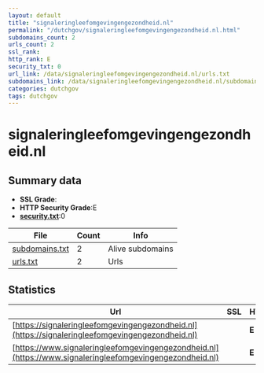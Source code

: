 ```yaml
---
layout: default
title: "signaleringleefomgevingengezondheid.nl"
permalink: "/dutchgov/signaleringleefomgevingengezondheid.nl.html"
subdomains_count: 2
urls_count: 2
ssl_rank: 
http_rank: E
security_txt: 0
url_link: /data/signaleringleefomgevingengezondheid.nl/urls.txt
subdomains_link: /data/signaleringleefomgevingengezondheid.nl/subdomains.txt
categories: dutchgov
tags: dutchgov
---
```



# signaleringleefomgevingengezondheid.nl
## Summary data


 - **SSL Grade**:
 - **HTTP Security Grade**:E
 - **[security.txt](https://www.digitaleoverheid.nl/nieuws/standaard-security-txt-nu-verplicht-voor-overheid/)**:0


| File       | Count | Info |
|------------|-------|------|
|[subdomains.txt](/DutchGovScope/data/signaleringleefomgevingengezondheid.nl/subdomains.txt)|2|Alive subdomains|
|[urls.txt](/DutchGovScope/data/signaleringleefomgevingengezondheid.nl/urls.txt)|2|Urls|


## Statistics


| Url | SSL | HTTP | Server | Cookie | HSTS | CORS | CTO | CSP | XFO | XXP | RP |FP| Tech |Title |
|--------|-------|-------|------|------|------|------|------|------|------|------|------|------|------|------|
|[https://signaleringleefomgevingengezondheid.nl](https://signaleringleefomgevingengezondheid.nl)| | **E**|| | | | | | | | :white_check_mark: | |||
|[https://www.signaleringleefomgevingengezondheid.nl](https://www.signaleringleefomgevingengezondheid.nl)| | **E**|| | | | | | | | :white_check_mark: | |||


